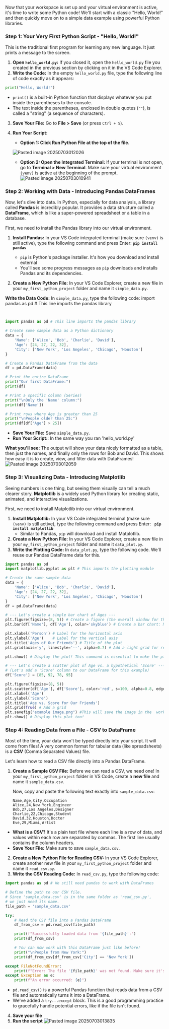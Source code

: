 Now that your workspace is set up and your virtual environment is active, it's time to write some Python code! We'll start with a classic "Hello, World!" and then quickly move on to a simple data example using powerful Python libraries.

### Step 1: Your Very First Python Script - "Hello, World!"

This is the traditional first program for learning any new language. It just prints a message to the screen.

1. **Open `hello_world.py`:** If you closed it, open the `hello_world.py` file you created in the previous section by clicking on it in the VS Code Explorer.    
2. **Write the Code:** In the empty `hello_world.py` file, type the following line of code exactly as it appears:
```python
print("Hello, World!")
```
- `print()` is a built-in Python function that displays whatever you put inside the parentheses to the console.    
- The text inside the parentheses, enclosed in double quotes (`""`), is called a "string" (a sequence of characters).

3. **Save Your File:** Go to **File > Save** (or press `Ctrl + S`).   
4. **Run Your Script:**   
	- **Option 1: Click Run Python File at the top of the file.** 

	![Pasted image 20250703012026](https://github.com/user-attachments/assets/2003b663-5023-4ac9-9731-e90721958417)

	-  **Option 2: Open the Integrated Terminal:** If your terminal is not open, go to **Terminal > New Terminal**. Make sure your virtual environment `(venv)` is active at the beginning of the prompt.
    ![Pasted image 20250703010941](https://github.com/user-attachments/assets/4b0e03f5-5e5f-4293-89d3-ee2a999ea107)



### Step 2: Working with Data - Introducing Pandas DataFrames

Now, let's dive into data. In Python, especially for data analysis, a library called **Pandas** is incredibly popular. It provides a data structure called a **DataFrame**, which is like a super-powered spreadsheet or a table in a database.

First, we need to install the Pandas library into our virtual environment.

1. **Install Pandas:** In your VS Code integrated terminal (make sure `(venv)` is still active), type the following command and press Enter: **`pip install pandas`**
	-  `pip` is Python's package installer. It's how you download and install external
	- You'll see some progress messages as `pip` downloads and installs Pandas and its dependencies.

2. **Create a New Python File:** In your VS Code Explorer, create a new file in your `my_first_python_project` folder and name it `simple_data.py`.
    
**Write the Data Code:** In `simple_data.py`, type the following code:
import pandas as pd # This line imports the pandas library
```python


import pandas as pd # This line imports the pandas library

# Create some sample data as a Python dictionary
data = {
    'Name': ['Alice', 'Bob', 'Charlie', 'David'],
    'Age': [24, 27, 22, 32],
    'City': ['New York', 'Los Angeles', 'Chicago', 'Houston']
}

# Create a Pandas DataFrame from the data
df = pd.DataFrame(data)

# Print the entire DataFrame
print("Our first DataFrame:")
print(df)

# Print a specific column (Series)
print("\nOnly the 'Name' column:")
print(df['Name'])

# Print rows where Age is greater than 25
print("\nPeople older than 25:")
print(df[df['Age'] > 25])

```
- **Save Your File:** Save `simple_data.py`.    
- **Run Your Script:**: In the same way you ran 'hello_world.py'

**What you'll see:** The output will show your data nicely formatted as a table, then just the names, and finally only the rows for Bob and David. This shows how easy it is to create, view, and filter data with DataFrames!
![Pasted image 20250703012059](https://github.com/user-attachments/assets/429605a6-b14d-41fb-9e50-528dbb5ab531)



### Step 3: Visualizing Data - Introducing Matplotlib

Seeing numbers is one thing, but seeing them visually can tell a much clearer story. **Matplotlib** is a widely used Python library for creating static, animated, and interactive visualizations.

First, we need to install Matplotlib into our virtual environment.

1. **Install Matplotlib:** In your VS Code integrated terminal (make sure `(venv)` is still active), type the following command and press Enter: **` pip install matplotlib`**
	- Similar to Pandas, `pip` will download and install Matplotlib.
2. **Create a New Python File:** In your VS Code Explorer, create a new file in your `my_first_python_project` folder and name it `data_plot.py`.    
3. **Write the Plotting Code:** In `data_plot.py`, type the following code. We'll reuse our Pandas DataFrame data for this.
```python
import pandas as pd
import matplotlib.pyplot as plt # This imports the plotting module

# Create the same sample data
data = {
    'Name': ['Alice', 'Bob', 'Charlie', 'David'],
    'Age': [24, 27, 22, 32],
    'City': ['New York', 'Los Angeles', 'Chicago', 'Houston']
}
df = pd.DataFrame(data)

# --- Let's create a simple bar chart of Ages ---
plt.figure(figsize=(8, 5)) # Create a figure (the overall window for the plot)
plt.bar(df['Name'], df['Age'], color='skyblue') # Create a bar chart: Names on X, Ages on Y

plt.xlabel('Person') # Label for the horizontal axis
plt.ylabel('Age')    # Label for the vertical axis
plt.title('Ages of Our Friends') # Title of the plot
plt.grid(axis='y', linestyle='--', alpha=0.7) # Add a light grid for readability

plt.show() # Display the plot! This command is essential to make the plot appear

# --- Let's create a scatter plot of Age vs. a hypothetical 'Score' ---
# (Let's add a 'Score' column to our DataFrame for this example)
df['Score'] = [85, 92, 78, 95]

plt.figure(figsize=(8, 5))
plt.scatter(df['Age'], df['Score'], color='red', s=100, alpha=0.8, edgecolors='black') # s is size of points
plt.xlabel('Age')
plt.ylabel('Score')
plt.title('Age vs. Score for Our Friends')
plt.grid(True) # Add a grid
plt.savefig("example image.png") #This will save the image in the  working folder!
plt.show() # Display this plot too!

```

### Step 4: Reading Data from a File - CSV to DataFrame

Most of the time, your data won't be typed directly into your script. It will come from files! A very common format for tabular data (like spreadsheets) is a **CSV** (Comma Separated Values) file.

Let's learn how to read a CSV file directly into a Pandas DataFrame.

1. **Create a Sample CSV File:** Before we can read a CSV, we need one! In your `my_first_python_project` folder in VS Code, create a **new file** and name it `sample_data.csv`.

    Now, copy and paste the following text exactly into `sample_data.csv`:
    ```
    Name,Age,City,Occupation
    Alice,24,New York,Engineer
    Bob,27,Los Angeles,Designer
    Charlie,22,Chicago,Student
    David,32,Houston,Doctor
    Eve,29,Miami,Artist
    ```
- **What is a CSV?** It's a plain text file where each line is a row of data, and values within each row are separated by commas. The first line usually contains the column headers.    
- **Save Your File:** Make sure to save `sample_data.csv`.

2. **Create a New Python File for Reading CSV:** In your VS Code Explorer, create another new file in your `my_first_python_project` folder and name it `read_csv.py`.
3. **Write the CSV Reading Code:** In `read_csv.py`, type the following code:
```python
import pandas as pd # We still need pandas to work with DataFrames

# Define the path to our CSV file.
# Since 'sample_data.csv' is in the same folder as 'read_csv.py',
# we just need its name.
file_path = 'sample_data.csv'

try:
    # Read the CSV file into a Pandas DataFrame
    df_from_csv = pd.read_csv(file_path)

    print(f"Successfully loaded data from '{file_path}':")
    print(df_from_csv)

    # You can now work with this DataFrame just like before!
    print("\nPeople from New York:")
    print(df_from_csv[df_from_csv['City'] == 'New York'])

except FileNotFoundError:
    print(f"Error: The file '{file_path}' was not found. Make sure it's in the same folder as your script.")
except Exception as e:
    print(f"An error occurred: {e}")
```
- `pd.read_csv()` is a powerful Pandas function that reads data from a CSV file and automatically turns it into a DataFrame.    
- We've added a `try...except` block. This is a good programming practice to gracefully handle potential errors, like if the file isn't found.
4. **Save your file**
5. **Run the script**
![Pasted image 20250703013835](https://github.com/user-attachments/assets/7858e43c-dc53-43cd-b061-3c579f67250e)

